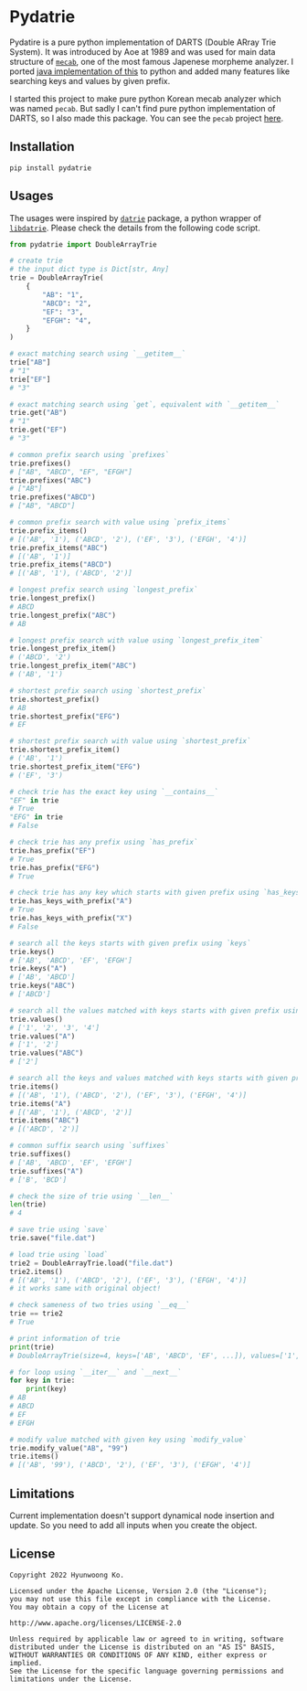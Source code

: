 # Pydatrie
Pydatire is a pure python implementation of DARTS (Double ARray Trie System). 
It was introduced by Aoe at 1989 and was used for main data structure of [`mecab`](https://github.com/taku910/mecab), one of the most famous Japenese morpheme analyzer.
I ported [java implementation of this](https://github.com/zhaoshiyu/SEANLP/blob/master/src/main/java/cn/edu/kmust/seanlp/collection/trie/DATrie.java) 
to python and added many features like searching keys and values by given prefix.

I started this project to make pure python Korean mecab analyzer which was named `pecab`.
But sadly I can't find pure python implementation of DARTS, so I also made this package.
You can see the `pecab` project [here](https://github.com/hyunwoongko/pecab).

## Installation
```
pip install pydatrie
```

## Usages
The usages were inspired by [`datrie`](https://github.com/pytries/datrie) package, a python wrapper of [`libdatrie`](https://github.com/tlwg/libdatrie).
Please check the details from the following code script.

```python
from pydatrie import DoubleArrayTrie

# create trie
# the input dict type is Dict[str, Any]
trie = DoubleArrayTrie(
    {
        "AB": "1",
        "ABCD": "2",
        "EF": "3",
        "EFGH": "4",
    }
)

# exact matching search using `__getitem__`
trie["AB"]
# "1"
trie["EF"]
# "3"

# exact matching search using `get`, equivalent with `__getitem__`
trie.get("AB")
# "1"
trie.get("EF")
# "3"

# common prefix search using `prefixes`
trie.prefixes()
# ["AB", "ABCD", "EF", "EFGH"]
trie.prefixes("ABC")
# ["AB"]
trie.prefixes("ABCD")
# ["AB", "ABCD"]

# common prefix search with value using `prefix_items`
trie.prefix_items()
# [('AB', '1'), ('ABCD', '2'), ('EF', '3'), ('EFGH', '4')]
trie.prefix_items("ABC")
# [('AB', '1')]
trie.prefix_items("ABCD")
# [('AB', '1'), ('ABCD', '2')]

# longest prefix search using `longest_prefix`
trie.longest_prefix()
# ABCD
trie.longest_prefix("ABC")
# AB

# longest prefix search with value using `longest_prefix_item`
trie.longest_prefix_item()
# ('ABCD', '2')
trie.longest_prefix_item("ABC")
# ('AB', '1')

# shortest prefix search using `shortest_prefix`
trie.shortest_prefix()
# AB
trie.shortest_prefix("EFG")
# EF

# shortest prefix search with value using `shortest_prefix`
trie.shortest_prefix_item()
# ('AB', '1')
trie.shortest_prefix_item("EFG")
# ('EF', '3')

# check trie has the exact key using `__contains__`
"EF" in trie
# True
"EFG" in trie
# False

# check trie has any prefix using `has_prefix`
trie.has_prefix("EF")
# True
trie.has_prefix("EFG")
# True

# check trie has any key which starts with given prefix using `has_keys_with_prefix`
trie.has_keys_with_prefix("A")
# True
trie.has_keys_with_prefix("X")
# False

# search all the keys starts with given prefix using `keys`
trie.keys()
# ['AB', 'ABCD', 'EF', 'EFGH']
trie.keys("A")
# ['AB', 'ABCD']
trie.keys("ABC")
# ['ABCD']

# search all the values matched with keys starts with given prefix using `keys`
trie.values()
# ['1', '2', '3', '4']
trie.values("A")
# ['1', '2']
trie.values("ABC")
# ['2']

# search all the keys and values matched with keys starts with given prefix using `keys`
trie.items()
# [('AB', '1'), ('ABCD', '2'), ('EF', '3'), ('EFGH', '4')]
trie.items("A")
# [('AB', '1'), ('ABCD', '2')]
trie.items("ABC")
# [('ABCD', '2')]

# common suffix search using `suffixes`
trie.suffixes()
# ['AB', 'ABCD', 'EF', 'EFGH']
trie.suffixes("A")
# ['B', 'BCD']

# check the size of trie using `__len__`
len(trie)
# 4

# save trie using `save`
trie.save("file.dat")

# load trie using `load`
trie2 = DoubleArrayTrie.load("file.dat")
trie2.items()
# [('AB', '1'), ('ABCD', '2'), ('EF', '3'), ('EFGH', '4')]
# it works same with original object!

# check sameness of two tries using `__eq__`
trie == trie2
# True

# print information of trie
print(trie)
# DoubleArrayTrie(size=4, keys=['AB', 'ABCD', 'EF', ...]), values=['1', '2', '3', ...])

# for loop using `__iter__` and `__next__`
for key in trie:
    print(key)
# AB
# ABCD
# EF
# EFGH

# modify value matched with given key using `modify_value`
trie.modify_value("AB", "99")
trie.items()
# [('AB', '99'), ('ABCD', '2'), ('EF', '3'), ('EFGH', '4')]
```

## Limitations
Current implementation doesn't support dynamical node insertion and update. So you need to add all inputs when you create the object.

## License
```
Copyright 2022 Hyunwoong Ko.

Licensed under the Apache License, Version 2.0 (the "License");
you may not use this file except in compliance with the License.
You may obtain a copy of the License at

http://www.apache.org/licenses/LICENSE-2.0

Unless required by applicable law or agreed to in writing, software
distributed under the License is distributed on an "AS IS" BASIS,
WITHOUT WARRANTIES OR CONDITIONS OF ANY KIND, either express or implied.
See the License for the specific language governing permissions and
limitations under the License.
```